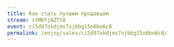 ```yaml
---
title: Как стать лучшим продавцом
stream: sYMKFjAZTtA
event: ci5d97okdjms7sjbbg15o6bo6c8
permalink: /enjoy/sales/ci5d97okdjms7sjbbg15o6bo6c8/
---
```

